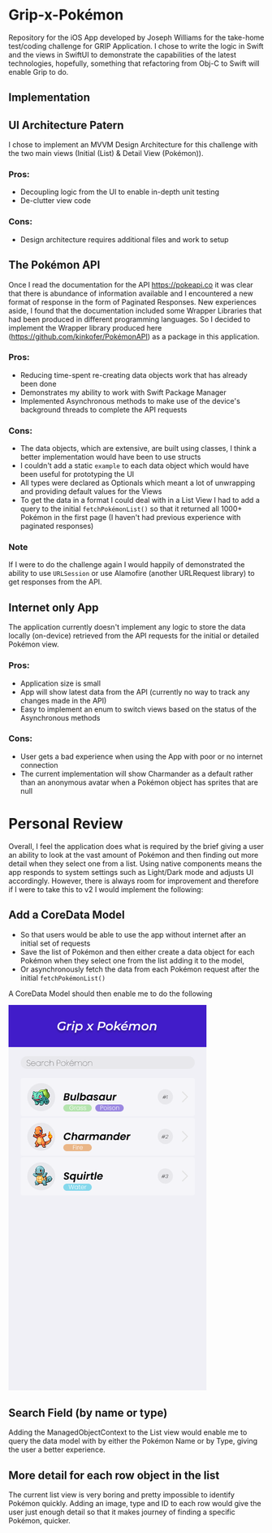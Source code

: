 # Grip-x-Pokémon
Repository for the iOS App developed by Joseph Williams for the take-home test/coding challenge for GRIP Application. I chose to write the logic in Swift and the views in SwiftUI to demonstrate the capabilities of the latest technologies, hopefully, something that refactoring from Obj-C to Swift will enable Grip to do.

## Implementation
## UI Architecture Patern
I chose to implement an MVVM Design Architecture for this challenge with the two main views (Initial (List) & Detail View (Pokémon)). 

### Pros:
- Decoupling logic from the UI to enable in-depth unit testing
- De-clutter view code

### Cons:
- Design architecture requires additional files and work to setup

## The Pokémon API
Once I read the documentation for the API https://pokeapi.co it was clear that there is abundance of information available and I encountered a new format of response in the form of Paginated Responses. New experiences aside, I found that the documentation included some Wrapper Libraries that had been produced in different programming languages. So I decided to implement the Wrapper library produced here (https://github.com/kinkofer/PokémonAPI) as a package in this application.

### Pros:
- Reducing time-spent re-creating data objects work that has already been done
- Demonstrates my ability to work with Swift Package Manager
- Implemented Asynchronous methods to make use of the device's background threads to complete the API requests

### Cons:
- The data objects, which are extensive, are built using classes, I think a better implementation would have been to use structs
- I couldn't add a static `example` to each data object which would have been useful for prototyping the UI
- All types were declared as Optionals which meant a lot of unwrapping and providing default values for the Views
- To get the data in a format I could deal with in a List View I had to add a query to the initial `fetchPokémonList()` so that it returned all 1000+ Pokémon in the first page (I haven't had previous experience with paginated responses)

### Note
If I were to do the challenge again I would happily of demonstrated the ability to use `URLSession` or use Alamofire (another URLRequest library) to get responses from the API.

## Internet only App
The application currently doesn't implement any logic to store the data locally (on-device) retrieved from the API requests for the initial or detailed Pokémon view.

### Pros:
- Application size is small
- App will show latest data from the API (currently no way to track any changes made in the API)
- Easy to implement an enum to switch views based on the status of the Asynchronous methods

### Cons:
- User gets a bad experience when using the App with poor or no internet connection
- The current implementation will show Charmander as a default rather than an anonymous avatar when a Pokémon object has sprites that are null

# Personal Review
Overall, I feel the application does what is required by the brief giving a user an ability to look at the vast amount of Pokémon and then finding out more detail when they select one from a list. Using native components means the app responds to system settings such as Light/Dark mode and adjusts UI accordingly. However, there is always room for improvement and therefore if I were to take this to v2 I would implement the following:

## Add a CoreData Model
- So that users would be able to use the app without internet after an initial set of requests
- Save the list of Pokémon and then either create a data object for each Pokémon when they select one from the list adding it to the model, 
- Or asynchronously fetch the data from each Pokémon request after the initial `fetchPokémonList()`

A CoreData Model should then enable me to do the following

![v2.0.0 ListView](https://github.com/joemdwills/Grip-x-Pokemon/blob/develop/README-Assets/v2%20List%20View.png?raw=true "Desired v2.0.0 ListView")

## Search Field (by name or type)
Adding the ManagedObjectContext to the List view would enable me to query the data model with by either the Pokémon Name or by Type, giving the user a better experience.

## More detail for each row object in the list
The current list view is very boring and pretty impossible to identify Pokémon quickly. Adding an image, type and ID to each row would give the user just enough detail so that it makes journey of finding a specific Pokémon, quicker.
